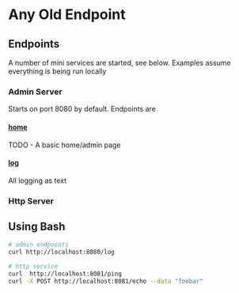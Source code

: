 # Any Old Endpoint

## Endpoints

A number of mini services are started, see below. Examples assume everything is being run locally

### Admin Server

Starts on port 8080 by default. Endpoints are 

#### [home](http://localhost:8080/)
TODO - A basic home/admin page 

#### [log](http://localhost:8080/log)
All logging as text



### Http Server

## Using Bash

```bash 
# admin endpoints
curl http://localhost:8080/log    

# http service 
curl  http://localhost:8081/ping   
curl -X POST http://localhost:8081/echo --data "foobar"  
``` 